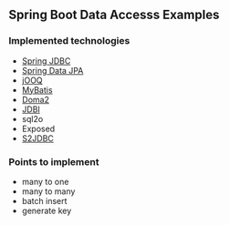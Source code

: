 ## Spring Boot Data Accesss Examples

### Implemented technologies

* [Spring JDBC](demo-spring-jdbc)
* [Spring Data JPA](demo-spring-data-jpa)
* [jOOQ](demo-jooq)
* [MyBatis](demo-mybatis)
* [Doma2](demo-doma2)
* [JDBI](demo-jdbi)
* sql2o
* Exposed
* [S2JDBC](demo-s2jdbc)

### Points to implement

* many to one
* many to many
* batch insert
* generate key